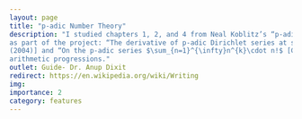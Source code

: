 ```yaml
---
layout: page
title: "p-adic Number Theory"
description: "I studied chapters 1, 2, and 4 from Neal Koblitz’s “p‐adic Numbers, p‐adic Analysis and Zeta functions”. I read the following papers
as part of the project: “The derivative of p‐adic Dirichlet series at s=0” [Stark’s Conjectures: Recent Work and New Directions,
(2004)] and “On the p‐adic series $\sum_{n=1}^{\infty}n^{k}\cdot n!$ [CRM Lecture Notes, 2004]. I could generalize the results of the second paper for
arithmetic progressions."
outlet: Guide- Dr. Anup Dixit
redirect: https://en.wikipedia.org/wiki/Writing
img: 
importance: 2
category: features
---
```

